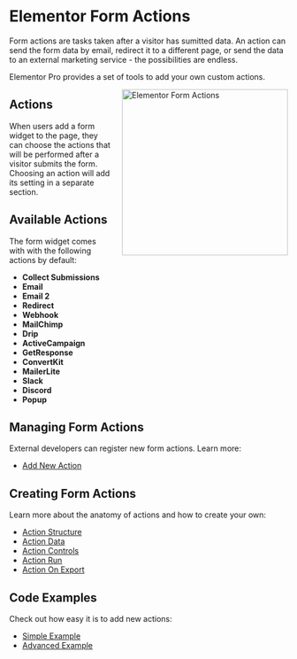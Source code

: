 # Elementor Form Actions

<Badge type="tip" vertical="top" text="Elementor Pro" /> <Badge type="warning" vertical="top" text="Advanced" />

Form actions are tasks taken after a visitor has sumitted data. An action can send the form data by email, redirect it to a different page, or send the data to an external marketing service - the possibilities are endless.

Elementor Pro provides a set of tools to add your own custom actions.

<img :src="$withBase('/assets/img/elementor-form-actions.png')" alt="Elementor Form Actions" style="float: right; width: 300px; margin-left: 20px; margin-bottom: 20px;">

## Actions

When users add a form widget to the page, they can choose the actions that will be performed after a visitor submits the form. Choosing an action will add its setting in a separate section.

## Available Actions

The form widget comes with with the following actions by default:

* **Collect Submissions**
* **Email**
* **Email 2**
* **Redirect**
* **Webhook**
* **MailChimp**
* **Drip**
* **ActiveCampaign**
* **GetResponse**
* **ConvertKit**
* **MailerLite**
* **Slack**
* **Discord**
* **Popup**

## Managing Form Actions

External developers can register new form actions. Learn more:

* [Add New Action](./add-new-action/)

## Creating Form Actions

Learn more about the anatomy of actions and how to create your own:

* [Action Structure](./action-structure/)
* [Action Data](./action-data/)
* [Action Controls](./action-controls/)
* [Action Run](./action-run/)
* [Action On Export](./action-on-export/)

## Code Examples

Check out how easy it is to add new actions:

* [Simple Example](./simple-example/)
* [Advanced Example](./advanced-example/)
